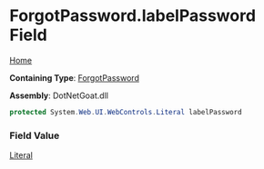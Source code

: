 # ForgotPassword\.labelPassword Field

[Home](../../../../../README.md)

**Containing Type**: [ForgotPassword](../README.md)

**Assembly**: DotNetGoat\.dll

```csharp
protected System.Web.UI.WebControls.Literal labelPassword
```

### Field Value

[Literal](https://docs.microsoft.com/en-us/dotnet/api/system.web.ui.webcontrols.literal)

